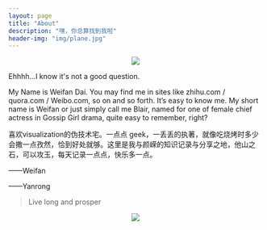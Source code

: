 ```yaml
---
layout: page
title: "About"
description: "嘿，你总算找到我啦"
header-img: "img/plane.jpg"
---
```


<center>
    <p><img src="http://dreamofbook.qiniudn.com/Zero.png" align="center"></p>
</center>

Ehhhh...I know it's not a good question.

My Name is Weifan Dai. You may find me in sites like zhihu.com / quora.com / Weibo.com, so on and so forth. It’s easy to know me. My short name is Weifan or just simply call me Blair, named for one of female chief actress in Gossip Girl drama, quite easy to remember, right?

喜欢visualization的伪技术宅。一点点 geek，一丢丢的执著，就像吃烧烤时多少会撒一点孜然，恰到好处就够。这里是我与颜嵘的知识记录与分享之地，他山之石，可以攻玉，每天记录一点点，快乐多一点。

——Weifan








——Yanrong


> Live long and prosper

<center>
    <p><img src="http://dreamofbook.qiniudn.com/hacker.png" align="center"></p>
</center>

